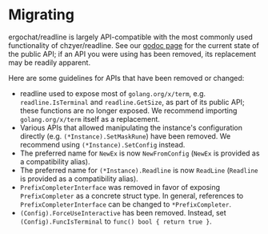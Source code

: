 # Migrating

ergochat/readline is largely API-compatible with the most commonly used functionality of chzyer/readline. See our [godoc page](https://pkg.go.dev/github.com/ergochat/readline) for the current state of the public API; if an API you were using has been removed, its replacement may be readily apparent.

Here are some guidelines for APIs that have been removed or changed:

* readline used to expose most of `golang.org/x/term`, e.g. `readline.IsTerminal` and `readline.GetSize`, as part of its public API; these functions are no longer exposed. We recommend importing `golang.org/x/term` itself as a replacement.
* Various APIs that allowed manipulating the instance's configuration directly (e.g. `(*Instance).SetMaskRune`) have been removed. We recommend using `(*Instance).SetConfig` instead.
* The preferred name for `NewEx` is now `NewFromConfig` (`NewEx` is provided as a compatibility alias).
* The preferred name for `(*Instance).Readline` is now `ReadLine` (`Readline` is provided as a compatibility alias).
* `PrefixCompleterInterface` was removed in favor of exposing `PrefixCompleter` as a concrete struct type. In general, references to `PrefixCompleterInterface` can be changed to `*PrefixCompleter`.
* `(Config).ForceUseInteractive` has been removed. Instead, set `(Config).FuncIsTerminal` to `func() bool { return true }`.

